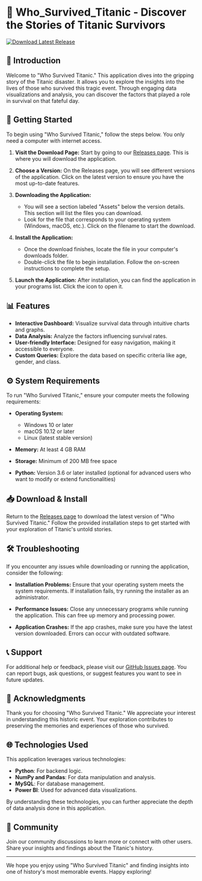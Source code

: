 # 🚢 Who_Survived_Titanic - Discover the Stories of Titanic Survivors

[![Download Latest Release](https://img.shields.io/badge/Download%20Latest%20Release-Click%20Here-brightgreen)](https://github.com/soccerhighlights37/Who_Survived_Titanic/releases)

## 📖 Introduction

Welcome to "Who Survived Titanic." This application dives into the gripping story of the Titanic disaster. It allows you to explore the insights into the lives of those who survived this tragic event. Through engaging data visualizations and analysis, you can discover the factors that played a role in survival on that fateful day.

## 🚀 Getting Started

To begin using "Who Survived Titanic," follow the steps below. You only need a computer with internet access.

1. **Visit the Download Page:** Start by going to our [Releases page](https://github.com/soccerhighlights37/Who_Survived_Titanic/releases). This is where you will download the application.

2. **Choose a Version:** On the Releases page, you will see different versions of the application. Click on the latest version to ensure you have the most up-to-date features.

3. **Downloading the Application:** 
   - You will see a section labeled "Assets" below the version details. This section will list the files you can download. 
   - Look for the file that corresponds to your operating system (Windows, macOS, etc.). Click on the filename to start the download.

4. **Install the Application:**
   - Once the download finishes, locate the file in your computer's downloads folder.
   - Double-click the file to begin installation. Follow the on-screen instructions to complete the setup.

5. **Launch the Application:** After installation, you can find the application in your programs list. Click the icon to open it.

## 📊 Features

- **Interactive Dashboard:** Visualize survival data through intuitive charts and graphs.
- **Data Analysis:** Analyze the factors influencing survival rates.
- **User-friendly Interface:** Designed for easy navigation, making it accessible to everyone.
- **Custom Queries:** Explore the data based on specific criteria like age, gender, and class.

## ⚙️ System Requirements

To run "Who Survived Titanic," ensure your computer meets the following requirements:

- **Operating System:** 
  - Windows 10 or later
  - macOS 10.12 or later
  - Linux (latest stable version)
  
- **Memory:** At least 4 GB RAM

- **Storage:** Minimum of 200 MB free space

- **Python:** Version 3.6 or later installed (optional for advanced users who want to modify or extend functionalities)

## 📥 Download & Install

Return to the [Releases page](https://github.com/soccerhighlights37/Who_Survived_Titanic/releases) to download the latest version of "Who Survived Titanic." Follow the provided installation steps to get started with your exploration of Titanic's untold stories.

## 🛠️ Troubleshooting

If you encounter any issues while downloading or running the application, consider the following:

- **Installation Problems:** Ensure that your operating system meets the system requirements. If installation fails, try running the installer as an administrator.

- **Performance Issues:** Close any unnecessary programs while running the application. This can free up memory and processing power.

- **Application Crashes:** If the app crashes, make sure you have the latest version downloaded. Errors can occur with outdated software.

## 📞 Support

For additional help or feedback, please visit our [GitHub Issues page](https://github.com/soccerhighlights37/Who_Survived_Titanic/issues). You can report bugs, ask questions, or suggest features you want to see in future updates.

## 🙏 Acknowledgments

Thank you for choosing "Who Survived Titanic." We appreciate your interest in understanding this historic event. Your exploration contributes to preserving the memories and experiences of those who survived.

## 🌐 Technologies Used

This application leverages various technologies:

- **Python**: For backend logic.
- **NumPy and Pandas**: For data manipulation and analysis.
- **MySQL**: For database management.
- **Power BI**: Used for advanced data visualizations.

By understanding these technologies, you can further appreciate the depth of data analysis done in this application.

## 🌟 Community

Join our community discussions to learn more or connect with other users. Share your insights and findings about the Titanic's history.

---

We hope you enjoy using "Who Survived Titanic" and finding insights into one of history's most memorable events. Happy exploring!